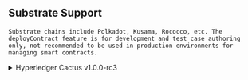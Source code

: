 Substrate Support 
-----------------


```{note}
Substrate chains include Polkadot, Kusama, Rococco, etc. The deployContract feature is for development and test case authoring only, not recommended to be used in production environments for managing smart contracts.
```

<details>
  <summary>Hyperledger Cactus v1.0.0-rc3</summary>

  | Substrate API version | deployContract* | invokeContract | runTransaction |
  | --- | :---: | :---: | :---: |
  | @polkadot/api 6.2.1 | ✅ [test]() | ✅ [test]() | ✅ [test]() |

</details>
